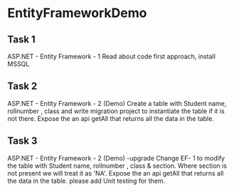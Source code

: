 # EntityFrameworkDemo

## Task 1
ASP.NET - Entity Framework - 1
Read about code first approach, install MSSQL 

## Task 2
ASP.NET - Entity Framework - 2 (Demo)
Create a table with Student name, rollnumber , class and write migration project to instantiate the table if it is not there.
Expose the an api getAll that returns all the data in the table.

## Task 3
ASP.NET - Entity Framework - 2 (Demo) -upgrade
Change EF- 1 to modify the table with Student name, rollnumber , class  & section. Where section is not present we will treat it as 'NA'.
Expose the an api getAll that returns all the data in the table.
please add Unit testing for them.
